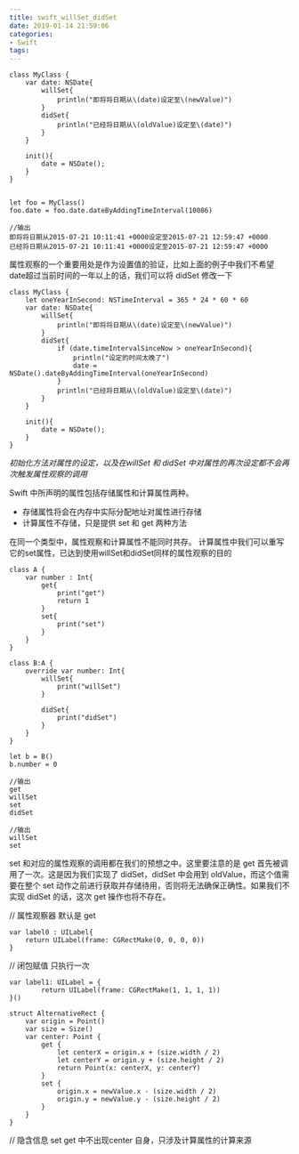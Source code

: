 ```yaml
---
title: swift_willSet_didSet
date: 2019-01-14 21:59:06
categories:
- Swift
tags:
---
```



```
class MyClass {
    var date: NSDate{
        willSet{
            println("即将将日期从\(date)设定至\(newValue)")
        }
        didSet{
            println("已经将日期从\(oldValue)设定至\(date)")
        }
    }
    
    init(){
        date = NSDate();
    }
}
    
    
let foo = MyClass()
foo.date = foo.date.dateByAddingTimeInterval(10086)

//输出
即将将日期从2015-07-21 10:11:41 +0000设定至2015-07-21 12:59:47 +0000
已经将日期从2015-07-21 10:11:41 +0000设定至2015-07-21 12:59:47 +0000
```
属性观察的一个重要用处是作为设置值的验证，比如上面的例子中我们不希望date超过当前时间的一年以上的话，我们可以将 didSet 修改一下
```
class MyClass {
    let oneYearInSecond: NSTimeInterval = 365 * 24 * 60 * 60
    var date: NSDate{
        willSet{
            println("即将将日期从\(date)设定至\(newValue)")
        }
        didSet{
            if (date.timeIntervalSinceNow > oneYearInSecond){
                println("设定的时间太晚了")
                date = NSDate().dateByAddingTimeInterval(oneYearInSecond)
            }
            println("已经将日期从\(oldValue)设定至\(date)")
        }
    }
    
    init(){
        date = NSDate();
    }
}
```
_初始化方法对属性的设定，以及在willSet 和 didSet 中对属性的再次设定都不会再次触发属性观察的调用_


Swift 中所声明的属性包括存储属性和计算属性两种。

* 存储属性将会在内存中实际分配地址对属性进行存储
* 计算属性不存储，只是提供 set 和 get 两种方法

在同一个类型中，属性观察和计算属性不能同时共存。
计算属性中我们可以重写它的set属性，已达到使用willSet和didSet同样的属性观察的目的
```
class A {
    var number : Int{
        get{
            print("get")
            return 1
        }
        set{
            print("set")
        }
    }
}
```
```
class B:A {
    override var number: Int{
        willSet{
            print("willSet")
        }
        
        didSet{
            print("didSet")
        }
    }
}
``` 
```
let b = B()
b.number = 0
    
//输出
get
willSet
set
didSet
    
//输出
willSet
set    
```

set 和对应的属性观察的调用都在我们的预想之中。这里要注意的是 get 首先被调用了一次。这是因为我们实现了 didSet，didSet 中会用到 oldValue，而这个值需要在整个 set 动作之前进行获取并存储待用，否则将无法确保正确性。如果我们不实现 didSet 的话，这次 get 操作也将不存在。

// 属性观察器 默认是 get
```
var label0 : UILabel{
    return UILabel(frame: CGRectMake(0, 0, 0, 0))
}
```    
// 闭包赋值 只执行一次
```
var label1: UILabel = {
        return UILabel(frame: CGRectMake(1, 1, 1, 1))
}()
```
```
struct AlternativeRect { 
    var origin = Point() 
    var size = Size()
    var center: Point { 
        get { 
            let centerX = origin.x + (size.width / 2) 
            let centerY = origin.y + (size.height / 2) 
            return Point(x: centerX, y: centerY) 
        } 
        set { 
            origin.x = newValue.x - (size.width / 2) 
            origin.y = newValue.y - (size.height / 2) 
        } 
    } 
}
```
// 隐含信息 set get 中不出现center 自身，只涉及计算属性的计算来源





